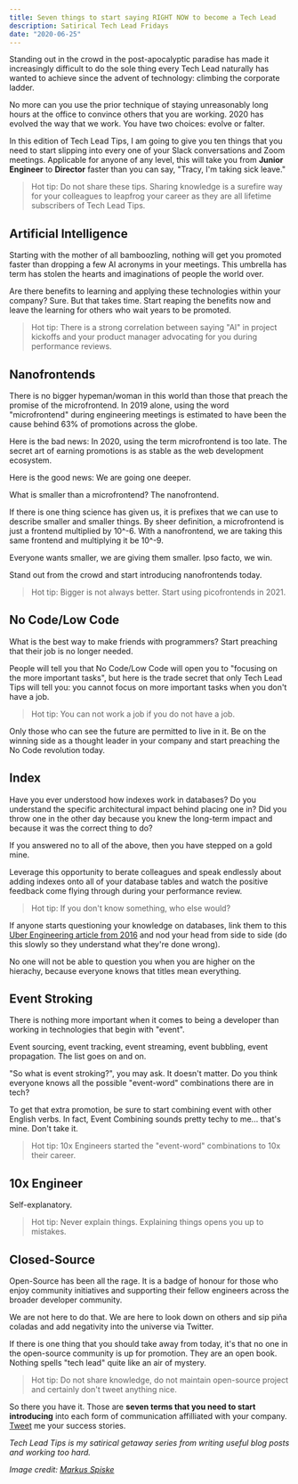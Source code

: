 ```yaml
---
title: Seven things to start saying RIGHT NOW to become a Tech Lead
description: Satirical Tech Lead Fridays
date: "2020-06-25"
---
```


Standing out in the crowd in the post-apocalyptic paradise has made it increasingly difficult to do the sole thing every Tech Lead naturally has wanted to achieve since the advent of technology: climbing the corporate ladder.

No more can you use the prior technique of staying unreasonably long hours at the office to convince others that you are working. 2020 has evolved the way that we work. You have two choices: evolve or falter.

In this edition of Tech Lead Tips, I am going to give you ten things that you need to start slipping into every one of your Slack conversations and Zoom meetings. Applicable for anyone of any level, this will take you from **Junior Engineer** to **Director** faster than you can say, "Tracy, I'm taking sick leave."

> Hot tip: Do not share these tips. Sharing knowledge is a surefire way for your colleagues to leapfrog your career as they are all lifetime subscribers of Tech Lead Tips.

## Artificial Intelligence

Starting with the mother of all bamboozling, nothing will get you promoted faster than dropping a few AI acronyms in your meetings. This umbrella has term has stolen the hearts and imaginations of people the world over.

Are there benefits to learning and applying these technologies within your company? Sure. But that takes time. Start reaping the benefits now and leave the learning for others who wait years to be promoted.

> Hot tip: There is a strong correlation between saying "AI" in project kickoffs and your product manager advocating for you during performance reviews.

## Nanofrontends

There is no bigger hypeman/woman in this world than those that preach the promise of the microfrontend. In 2019 alone, using the word "microfrontend" during engineering meetings is estimated to have been the cause behind 63% of promotions across the globe.

Here is the bad news: In 2020, using the term microfrontend is too late. The secret art of earning promotions is as stable as the web development ecosystem.

Here is the good news: We are going one deeper.

What is smaller than a microfrontend? The nanofrontend.

If there is one thing science has given us, it is prefixes that we can use to describe smaller and smaller things. By sheer definition, a microfrontend is just a frontend multiplied by 10^-6. With a nanofrontend, we are taking this same frontend and multiplying it be 10^-9.

Everyone wants smaller, we are giving them smaller. Ipso facto, we win.

Stand out from the crowd and start introducing nanofrontends today.

> Hot tip: Bigger is not always better. Start using picofrontends in 2021.

## No Code/Low Code

What is the best way to make friends with programmers? Start preaching that their job is no longer needed.

People will tell you that No Code/Low Code will open you to "focusing on the more important tasks", but here is the trade secret that only Tech Lead Tips will tell you: you cannot focus on more important tasks when you don't have a job.

> Hot tip: You can not work a job if you do not have a job.

Only those who can see the future are permitted to live in it. Be on the winning side as a thought leader in your company and start preaching the No Code revolution today.

## Index

Have you ever understood how indexes work in databases? Do you understand the specific architectural impact behind placing one in? Did you throw one in the other day because you knew the long-term impact and because it was the correct thing to do?

If you answered no to all of the above, then you have stepped on a gold mine.

Leverage this opportunity to berate colleagues and speak endlessly about adding indexes onto all of your database tables and watch the positive feedback come flying through during your performance review.

> Hot tip: If you don't know something, who else would?

If anyone starts questioning your knowledge on databases, link them to this [Uber Engineering article from 2016](https://eng.uber.com/postgres-to-mysql-migration/) and nod your head from side to side (do this slowly so they understand what they're done wrong).

No one will not be able to question you when you are higher on the hierachy, because everyone knows that titles mean everything.

## Event Stroking

There is nothing more important when it comes to being a developer than working in technologies that begin with "event".

Event sourcing, event tracking, event streaming, event bubbling, event propagation. The list goes on and on.

"So what is event stroking?", you may ask. It doesn't matter. Do you think everyone knows all the possible "event-word" combinations there are in tech?

To get that extra promotion, be sure to start combining event with other English verbs. In fact, Event Combining sounds pretty techy to me... that's mine. Don't take it.

> Hot tip: 10x Engineers started the "event-word" combinations to 10x their career.

## 10x Engineer

Self-explanatory.

> Hot tip: Never explain things. Explaining things opens you up to mistakes.

## Closed-Source

Open-Source has been all the rage. It is a badge of honour for those who enjoy community initiatives and supporting their fellow engineers across the broader developer community.

We are not here to do that. We are here to look down on others and sip piña coladas and add negativity into the universe via Twitter.

If there is one thing that you should take away from today, it's that no one in the open-source community is up for promotion. They are an open book. Nothing spells "tech lead" quite like an air of mystery.

> Hot tip: Do not share knowledge, do not maintain open-source project and certainly don't tweet anything nice.

So there you have it. Those are **seven terms that you need to start introducing** into each form of communication affilliated with your company. [Tweet](https://twitter.com/dennisokeeffe92) me your success stories.

_Tech Lead Tips is my satirical getaway series from writing useful blog posts and working too hard._

_Image credit: [Markus Spiske](https://unsplash.com/@markusspiske)_